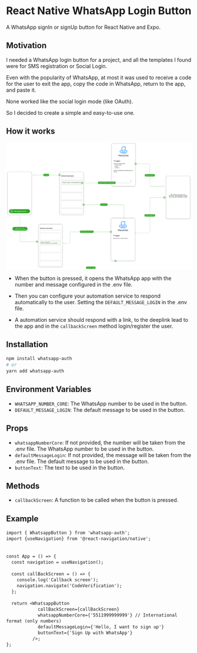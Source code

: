 # React Native WhatsApp Login Button

A WhatsApp signIn or signUp button for React Native and Expo.

## Motivation

I needed a WhatsApp login button for a project, and all the templates I found were for SMS registration or Social Login. 

Even with the popularity of WhatsApp, at most it was used to receive a code for the user to exit the app, copy the code in WhatsApp, return to the app, and paste it.

None worked like the social login mode (like OAuth). 

So I decided to create a simple and easy-to-use one.

## How it works

![Whatsapp Login Button](./assets/whatsapp-flow.png)


- When the button is pressed, it opens the WhatsApp app with the number and message configured in the .env file.

- Then you can configure your automation service to respond automatically to the user. Setting the `DEFAULT_MESSAGE_LOGIN` in the .env file.

- A automation service should respond with a link, to the deeplink lead to the app and in the `callbackScreen` method login/register the user.
 

## Installation

```bash
npm install whatsapp-auth
# or
yarn add whatsapp-auth
```

## Environment Variables

- `WHATSAPP_NUMBER_CORE`: The WhatsApp number to be used in the button.
- `DEFAULT_MESSAGE_LOGIN`: The default message to be used in the button.


## Props

- `whatsappNumberCore`: If not provided, the number will be taken from the .env file. The WhatsApp number to be used in the button.
- `defaultMessageLogin`: If not provided, the message will be taken from the .env file. The default message to be used in the button.
- `buttonText`: The text to be used in the button.

## Methods

- `callbackScreen`: A function to be called when the button is pressed.

## Example

```tsx
import { WhatsappButton } from 'whatsapp-auth';
import {useNavigation} from '@react-navigation/native';


const App = () => {
  const navigation = useNavigation();

  const callBackScreen = () => {
    console.log('Callback screen');
    navigation.navigate('CodeVerification');
  };

  return <WhatsappButton 
            callBackScreen={callBackScreen}
            whatsappNumberCore={'5511999999999'} // International format (only numbers)
            defaultMessageLogin={'Hello, I want to sign up'}
            buttonText={'Sign Up with WhatsApp'}
          />;
};
``` 
